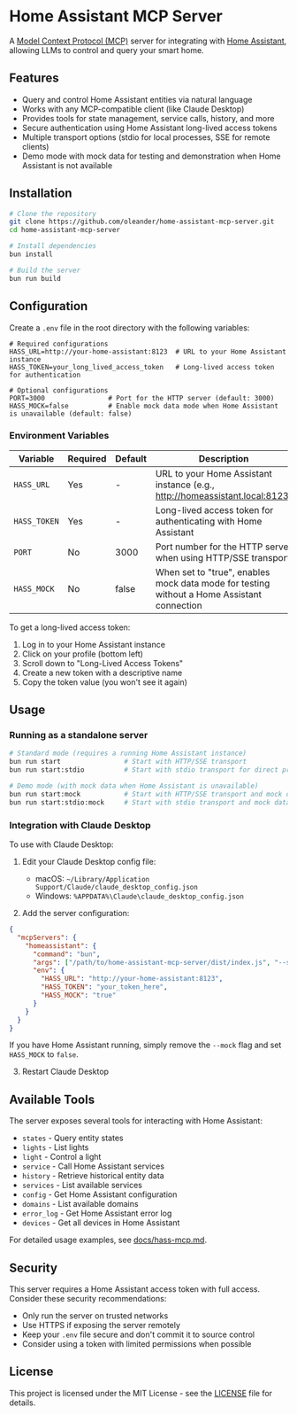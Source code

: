 # Home Assistant MCP Server

A [Model Context Protocol (MCP)](https://modelcontextprotocol.io/) server for integrating with [Home Assistant](https://www.home-assistant.io/), allowing LLMs to control and query your smart home.

## Features

- Query and control Home Assistant entities via natural language
- Works with any MCP-compatible client (like Claude Desktop)
- Provides tools for state management, service calls, history, and more
- Secure authentication using Home Assistant long-lived access tokens
- Multiple transport options (stdio for local processes, SSE for remote clients)
- Demo mode with mock data for testing and demonstration when Home Assistant is not available

## Installation

```bash
# Clone the repository
git clone https://github.com/oleander/home-assistant-mcp-server.git
cd home-assistant-mcp-server

# Install dependencies
bun install

# Build the server
bun run build
```

## Configuration

Create a `.env` file in the root directory with the following variables:

```
# Required configurations
HASS_URL=http://your-home-assistant:8123  # URL to your Home Assistant instance
HASS_TOKEN=your_long_lived_access_token   # Long-lived access token for authentication

# Optional configurations
PORT=3000                # Port for the HTTP server (default: 3000)
HASS_MOCK=false          # Enable mock data mode when Home Assistant is unavailable (default: false)
```

### Environment Variables

| Variable     | Required | Default | Description                                                                                |
| ------------ | -------- | ------- | ------------------------------------------------------------------------------------------ |
| `HASS_URL`   | Yes      | -       | URL to your Home Assistant instance (e.g., http://homeassistant.local:8123)                |
| `HASS_TOKEN` | Yes      | -       | Long-lived access token for authenticating with Home Assistant                             |
| `PORT`       | No       | 3000    | Port number for the HTTP server when using HTTP/SSE transport                              |
| `HASS_MOCK`  | No       | false   | When set to "true", enables mock data mode for testing without a Home Assistant connection |

To get a long-lived access token:

1. Log in to your Home Assistant instance
2. Click on your profile (bottom left)
3. Scroll down to "Long-Lived Access Tokens"
4. Create a new token with a descriptive name
5. Copy the token value (you won't see it again)

## Usage

### Running as a standalone server

```bash
# Standard mode (requires a running Home Assistant instance)
bun run start                # Start with HTTP/SSE transport
bun run start:stdio          # Start with stdio transport for direct process communication

# Demo mode (with mock data when Home Assistant is unavailable)
bun run start:mock           # Start with HTTP/SSE transport and mock data
bun run start:stdio:mock     # Start with stdio transport and mock data
```

### Integration with Claude Desktop

To use with Claude Desktop:

1. Edit your Claude Desktop config file:

   - macOS: `~/Library/Application Support/Claude/claude_desktop_config.json`
   - Windows: `%APPDATA%\Claude\claude_desktop_config.json`

2. Add the server configuration:

```json
{
  "mcpServers": {
    "homeassistant": {
      "command": "bun",
      "args": ["/path/to/home-assistant-mcp-server/dist/index.js", "--stdio", "--mock"],
      "env": {
        "HASS_URL": "http://your-home-assistant:8123",
        "HASS_TOKEN": "your_token_here",
        "HASS_MOCK": "true"
      }
    }
  }
}
```

If you have Home Assistant running, simply remove the `--mock` flag and set `HASS_MOCK` to `false`.

3. Restart Claude Desktop

## Available Tools

The server exposes several tools for interacting with Home Assistant:

- `states` - Query entity states
- `lights` - List lights
- `light` - Control a light
- `service` - Call Home Assistant services
- `history` - Retrieve historical entity data
- `services` - List available services
- `config` - Get Home Assistant configuration
- `domains` - List available domains
- `error_log` - Get Home Assistant error log
- `devices` - Get all devices in Home Assistant

For detailed usage examples, see [docs/hass-mcp.md](docs/hass-mcp.md).

## Security

This server requires a Home Assistant access token with full access. Consider these security recommendations:

- Only run the server on trusted networks
- Use HTTPS if exposing the server remotely
- Keep your `.env` file secure and don't commit it to source control
- Consider using a token with limited permissions when possible

## License

This project is licensed under the MIT License - see the [LICENSE](LICENSE) file for details.
